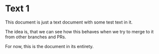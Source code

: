 # Text 1

This document is just a text document with some test text in it.

The idea is, that we can see how this behaves when we try to merge to it from other branches and PRs.

For now, this is the document in its entirety.
